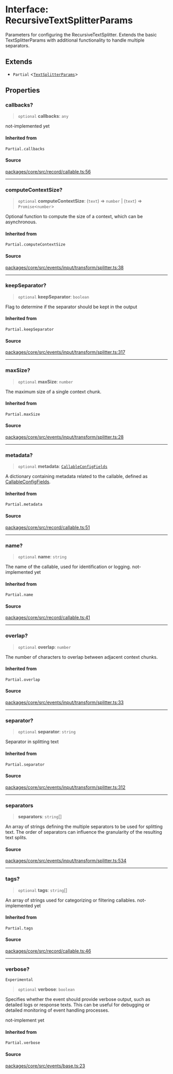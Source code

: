 # Interface: RecursiveTextSplitterParams

Parameters for configuring the RecursiveTextSplitter.
Extends the basic TextSplitterParams with additional functionality to handle multiple separators.

## Extends

- `Partial` \<[`TextSplitterParams`](TextSplitterParams.md)\>

## Properties

### callbacks?

> `optional` **callbacks**: `any`

not-implemented yet

#### Inherited from

`Partial.callbacks`

#### Source

[packages/core/src/record/callable.ts:56](https://github.com/VictorS67/encre/blob/c09849eb59af073bf23be826a912f2ba4f635f93/packages/core/src/record/callable.ts#L56)

***

### computeContextSize?

> `optional` **computeContextSize**: (`text`) => `number` \| (`text`) => `Promise`\<`number`\>

Optional function to compute the size of a context, which can be asynchronous.

#### Inherited from

`Partial.computeContextSize`

#### Source

[packages/core/src/events/input/transform/splitter.ts:38](https://github.com/VictorS67/encre/blob/c09849eb59af073bf23be826a912f2ba4f635f93/packages/core/src/events/input/transform/splitter.ts#L38)

***

### keepSeparator?

> `optional` **keepSeparator**: `boolean`

Flag to determine if the separator should be kept in the output

#### Inherited from

`Partial.keepSeparator`

#### Source

[packages/core/src/events/input/transform/splitter.ts:317](https://github.com/VictorS67/encre/blob/c09849eb59af073bf23be826a912f2ba4f635f93/packages/core/src/events/input/transform/splitter.ts#L317)

***

### maxSize?

> `optional` **maxSize**: `number`

The maximum size of a single context chunk.

#### Inherited from

`Partial.maxSize`

#### Source

[packages/core/src/events/input/transform/splitter.ts:28](https://github.com/VictorS67/encre/blob/c09849eb59af073bf23be826a912f2ba4f635f93/packages/core/src/events/input/transform/splitter.ts#L28)

***

### metadata?

> `optional` **metadata**: [`CallableConfigFields`](../../../../../record/callable/type-aliases/CallableConfigFields.md)

A dictionary containing metadata related to the callable, defined as [CallableConfigFields](../../../../../record/callable/type-aliases/CallableConfigFields.md).

#### Inherited from

`Partial.metadata`

#### Source

[packages/core/src/record/callable.ts:51](https://github.com/VictorS67/encre/blob/c09849eb59af073bf23be826a912f2ba4f635f93/packages/core/src/record/callable.ts#L51)

***

### name?

> `optional` **name**: `string`

The name of the callable, used for identification or logging. not-implemented yet

#### Inherited from

`Partial.name`

#### Source

[packages/core/src/record/callable.ts:41](https://github.com/VictorS67/encre/blob/c09849eb59af073bf23be826a912f2ba4f635f93/packages/core/src/record/callable.ts#L41)

***

### overlap?

> `optional` **overlap**: `number`

The number of characters to overlap between adjacent context chunks.

#### Inherited from

`Partial.overlap`

#### Source

[packages/core/src/events/input/transform/splitter.ts:33](https://github.com/VictorS67/encre/blob/c09849eb59af073bf23be826a912f2ba4f635f93/packages/core/src/events/input/transform/splitter.ts#L33)

***

### separator?

> `optional` **separator**: `string`

Separator in splitting text

#### Inherited from

`Partial.separator`

#### Source

[packages/core/src/events/input/transform/splitter.ts:312](https://github.com/VictorS67/encre/blob/c09849eb59af073bf23be826a912f2ba4f635f93/packages/core/src/events/input/transform/splitter.ts#L312)

***

### separators

> **separators**: `string`[]

An array of strings defining the multiple separators to be used for splitting text.
The order of separators can influence the granularity of the resulting text splits.

#### Source

[packages/core/src/events/input/transform/splitter.ts:534](https://github.com/VictorS67/encre/blob/c09849eb59af073bf23be826a912f2ba4f635f93/packages/core/src/events/input/transform/splitter.ts#L534)

***

### tags?

> `optional` **tags**: `string`[]

An array of strings used for categorizing or filtering callables. not-implemented yet

#### Inherited from

`Partial.tags`

#### Source

[packages/core/src/record/callable.ts:46](https://github.com/VictorS67/encre/blob/c09849eb59af073bf23be826a912f2ba4f635f93/packages/core/src/record/callable.ts#L46)

***

### verbose?

`Experimental`

> `optional` **verbose**: `boolean`

Specifies whether the event should provide verbose output, such as detailed logs or response texts.
This can be useful for debugging or detailed monitoring of event handling processes.

not-implement yet

#### Inherited from

`Partial.verbose`

#### Source

[packages/core/src/events/base.ts:23](https://github.com/VictorS67/encre/blob/c09849eb59af073bf23be826a912f2ba4f635f93/packages/core/src/events/base.ts#L23)
